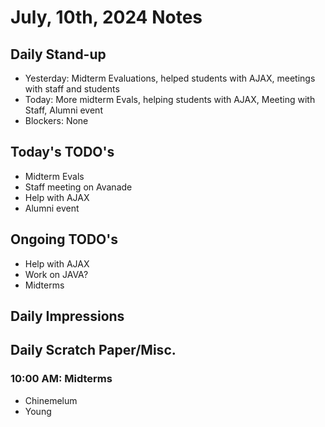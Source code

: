 # July, 10th, 2024 Notes



## Daily Stand-up

* Yesterday: Midterm Evaluations, helped students with AJAX, meetings with staff and students 
* Today: More midterm Evals, helping students with AJAX, Meeting with Staff, Alumni event 
* Blockers: None

## Today's TODO's
* Midterm Evals
* Staff meeting on Avanade
* Help with AJAX
* Alumni event 

## Ongoing TODO's
* Help with AJAX
* Work on JAVA?
* Midterms


## Daily Impressions




## Daily Scratch Paper/Misc. 

### 10:00 AM: Midterms
* Chinemelum
* Young

### 